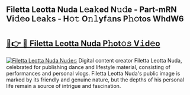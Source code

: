 ## Filetta Leotta Nuda L𝚎a𝚔ed N𝚞𝚍e - Part-mRN Vi𝚍𝚎o L𝚎a𝚔s - H𝚘𝚝 O𝚗𝚕yf𝚊ns P𝚑𝚘tos WhdW6

# <h2><a href="http://kf6vrwd.oniu.top/?m=Filetta+Leotta+Nuda">🔗👉 🔴 Filetta Leotta Nuda P𝚑ot𝚘𝚜 V𝚒d𝚎o</a></h2>

[![Filetta Leotta Nuda Nu𝚍e𝚜](https://i.imgur.com/0qMVB7G.gif)](http://kf6vrwd.oniu.top/?m=Filetta+Leotta+Nuda)
Digital content creator Filetta Leotta Nuda, celebrated for publishing dance and lifestyle material, consisting of performances and personal vlogs. Filetta Leotta Nuda's public image is marked by its friendly and genuine nature, but the depths of his personal life remain a source of intrigue and fascination.  
